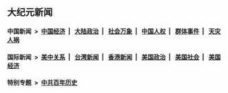 ## 大纪元新闻

#### 中国新闻 &nbsp;>&nbsp; [中国经济](indexes/ncid283/README.md?07011645) &nbsp;| &nbsp; [大陆政治](indexes/ncid277/README.md?07011645) &nbsp;| &nbsp; [社会万象](indexes/ncid282/README.md?07011645) &nbsp;| &nbsp; [中国人权](indexes/ncid278/README.md?07011645) &nbsp;| &nbsp; [群体事件](indexes/ncid279/README.md?07011645) &nbsp;| &nbsp; [天灾人祸](indexes/ncid280/README.md?07011645)

#### 国际新闻 &nbsp;>&nbsp; [美中关系](indexes/nf1412576/README.md?07011645) &nbsp;| &nbsp; [台湾新闻](indexes/ncid1349361/README.md?07011645) &nbsp;| &nbsp; [香港新闻](indexes/ncid1349362/README.md?07011645) &nbsp;| &nbsp; [美国政治](indexes/ncid1078159/README.md?07011645) &nbsp;| &nbsp; [美国社会](indexes/ncid1078160/README.md?07011645) &nbsp;| &nbsp; [美国经济](indexes/ncid1078158/README.md?07011645)

#### 特别专题 &nbsp;>&nbsp; [中共百年历史](https://github.com/easy2view/epoch-special/blob/master/README.md?07011645)  
